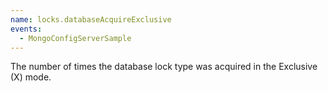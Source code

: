 ```yaml
---
name: locks.databaseAcquireExclusive
events:
  - MongoConfigServerSample
---
```


The number of times the database lock type was acquired in the Exclusive (X) mode.